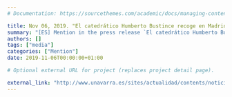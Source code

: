 ```yaml
---
# Documentation: https://sourcethemes.com/academic/docs/managing-content/

title: Nov 06, 2019. "El catedrático Humberto Bustince recoge en Madrid el Premio Nacional de Informática por su trayectoria profesional"
summary: "[ES] Mention in the press release `El catedrático Humberto Bustince recoge en Madrid el Premio Nacional de Informática por su trayectoria profesional`, published by the _Universidad Pública de Navarra_. Mention related to the SCIE-BBVA award"
authors: []
tags: ["media"]
categories: ["Mention"]
date: 2019-11-06T00:00:00+01:00

# Optional external URL for project (replaces project detail page).

external_link: "http://www.unavarra.es/sites/actualidad/contents/noticias/2019/11/06/_x003_191106-Bustincereco.html"
---
```

